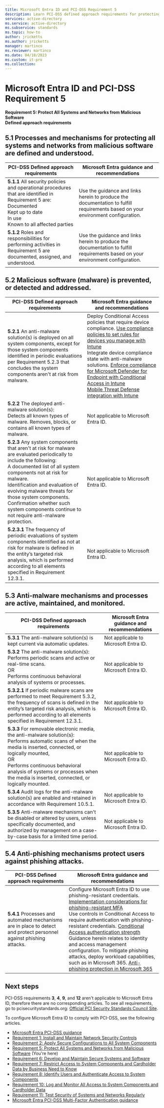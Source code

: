 ```yaml
---
title: Microsoft Entra ID and PCI-DSS Requirement 5
description: Learn PCI-DSS defined approach requirements for protecting all systems and networks from malicious software
services: active-directory
ms.service: active-directory
ms.subservice: standards
ms.topic: how-to
author: jricketts
ms.author: jricketts
manager: martinco
ms.reviewer: martinco
ms.date: 04/18/2023
ms.custom: it-pro
ms.collection:
---
```


# Microsoft Entra ID and PCI-DSS Requirement 5

**Requirement 5: Protect All Systems and Networks from Malicious Software**
</br>**Defined approach requirements**

## 5.1 Processes and mechanisms for protecting all systems and networks from malicious software are defined and understood.

|PCI-DSS Defined approach requirements|Microsoft Entra guidance and recommendations|
|-|-|
|**5.1.1** All security policies and operational procedures that are identified in Requirement 5 are: </br> Documented </br> Kept up to date </br> In use </br> Known to all affected parties|Use the guidance and links herein to produce the documentation to fulfill requirements based on your environment configuration.|
|**5.1.2** Roles and responsibilities for performing activities in Requirement 5 are documented, assigned, and understood.|Use the guidance and links herein to produce the documentation to fulfill requirements based on your environment configuration.|

## 5.2 Malicious software (malware) is prevented, or detected and addressed.

|PCI-DSS Defined approach requirements|Microsoft Entra guidance and recommendations|
|-|-|
|**5.2.1** An anti-malware solution(s) is deployed on all system components, except for those system components identified in periodic evaluations per Requirement 5.2.3 that concludes the system components aren't at risk from malware.|Deploy Conditional Access policies that require device compliance. [Use compliance policies to set rules for devices you manage with Intune](/mem/intune/protect/device-compliance-get-started) </br> Integrate device compliance state with anti-malware solutions. [Enforce compliance for Microsoft Defender for Endpoint with Conditional Access in Intune](/mem/intune/protect/advanced-threat-protection) </br> [Mobile Threat Defense integration with Intune](/mem/intune/protect/mobile-threat-defense)|
|**5.2.2** The deployed anti-malware solution(s): </br> Detects all known types of malware. Removes, blocks, or contains all known types of malware.|Not applicable to Microsoft Entra ID.|
|**5.2.3** Any system components that aren't at risk for malware are evaluated periodically to include the following: </br> A documented list of all system components not at risk for malware. </br> Identification and evaluation of evolving malware threats for those system components. </br> Confirmation whether such system components continue to not require anti-malware protection.|Not applicable to Microsoft Entra ID.|
|**5.2.3.1** The frequency of periodic evaluations of system components identified as not at risk for malware is defined in the entity’s targeted risk analysis, which is performed according to all elements specified in Requirement 12.3.1.|Not applicable to Microsoft Entra ID.|

## 5.3 Anti-malware mechanisms and processes are active, maintained, and monitored.

|PCI-DSS Defined approach requirements|Microsoft Entra guidance and recommendations|
|-|-|
|**5.3.1** The anti-malware solution(s) is kept current via automatic updates.|Not applicable to Microsoft Entra ID.|
|**5.3.2** The anti-malware solution(s): </br> Performs periodic scans and active or real-time scans.</br> OR </br> Performs continuous behavioral analysis of systems or processes.|Not applicable to Microsoft Entra ID.|
|**5.3.2.1** If periodic malware scans are performed to meet Requirement 5.3.2, the frequency of scans is defined in the entity’s targeted risk analysis, which is performed according to all elements specified in Requirement 12.3.1.|Not applicable to Microsoft Entra ID.|
|**5.3.3** For removable electronic media, the anti-malware solution(s): </br> Performs automatic scans of when the media is inserted, connected, or logically mounted, </br> OR </br> Performs continuous behavioral analysis of systems or processes when the media is inserted, connected, or logically mounted.|Not applicable to Microsoft Entra ID.|
|**5.3.4** Audit logs for the anti-malware solution(s) are enabled and retained in accordance with Requirement 10.5.1.|Not applicable to Microsoft Entra ID.|
|**5.3.5** Anti-malware mechanisms can't be disabled or altered by users, unless specifically documented, and authorized by management on a case-by-case basis for a limited time period.|Not applicable to Microsoft Entra ID.|

## 5.4 Anti-phishing mechanisms protect users against phishing attacks.

|PCI-DSS Defined approach requirements|Microsoft Entra guidance and recommendations|
|-|-|
|**5.4.1** Processes and automated mechanisms are in place to detect and protect personnel against phishing attacks.|Configure Microsoft Entra ID to use phishing-resistant credentials. [Implementation considerations for phishing-resistant MFA](memo-22-09-multi-factor-authentication.md) </br> Use controls in Conditional Access to require authentication with phishing-resistant credentials. [Conditional Access authentication strength](~/identity/authentication/concept-authentication-strengths.md) </br> Guidance herein relates to identity and access management configuration. To mitigate phishing attacks, deploy workload capabilities, such as in Microsoft 365. [Anti-phishing protection in Microsoft 365](/microsoft-365/security/office-365-security/anti-phishing-protection-about?view=o365-worldwide&preserve-view=true)|

## Next steps

PCI-DSS requirements **3**, **4**, **9**, and **12** aren't applicable to Microsoft Entra ID, therefore there are no corresponding articles. To see all requirements, go to pcisecuritystandards.org: [Official PCI Security Standards Council Site](https://docs-prv.pcisecuritystandards.org/PCI%20DSS/Standard/PCI-DSS-v4_0.pdf).

To configure Microsoft Entra ID to comply with PCI-DSS, see the following articles. 

* [Microsoft Entra PCI-DSS guidance](pci-dss-guidance.md) 
* [Requirement 1: Install and Maintain Network Security Controls](pci-requirement-1.md) 
* [Requirement 2: Apply Secure Configurations to All System Components](pci-requirement-2.md)
* [Requirement 5: Protect All Systems and Networks from Malicious Software](pci-requirement-5.md) (You're here)
* [Requirement 6: Develop and Maintain Secure Systems and Software](pci-requirement-6.md)
* [Requirement 7: Restrict Access to System Components and Cardholder Data by Business Need to Know](pci-requirement-7.md)
* [Requirement 8: Identify Users and Authenticate Access to System Components](pci-requirement-8.md)
* [Requirement 10: Log and Monitor All Access to System Components and Cardholder Data](pci-requirement-10.md)
* [Requirement 11: Test Security of Systems and Networks Regularly](pci-requirement-11.md)
* [Microsoft Entra PCI-DSS Multi-Factor Authentication guidance](pci-dss-mfa.md)
